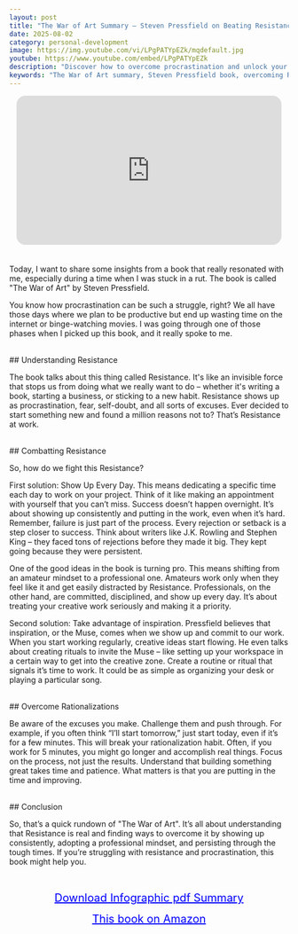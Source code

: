 ```yaml
---
layout: post
title: "The War of Art Summary – Steven Pressfield on Beating Resistance"
date: 2025-08-02
category: personal-development
image: https://img.youtube.com/vi/LPgPATYpEZk/mqdefault.jpg
youtube: https://www.youtube.com/embed/LPgPATYpEZk
description: "Discover how to overcome procrastination and unlock your creative potential with Steven Pressfield’s 'The War of Art.' Learn how to fight Resistance, build discipline, and embrace the mindset of a true professional."
keywords: "The War of Art summary, Steven Pressfield book, overcoming Resistance, creativity discipline, professional mindset, beating procrastination, turn pro, artist productivity"
---
```


<div style="display: flex; justify-content: center; margin-bottom: 20px;">
  <div style="aspect-ratio: 16 / 9; width: 95%; max-width: 700px; position: relative;">
    <iframe 
      src="https://www.youtube.com/embed/LPgPATYpEZk"
      title="The War of Art Summary – Steven Pressfield on Beating Resistance and Creating with Discipline"
      allowfullscreen
      frameborder="0"
      style="position: absolute; inset: 0; width: 100%; height: 100%; border-radius: 16px;">
    </iframe>
  </div>
</div>

<div style="height: 15px;"></div>
<!-- ..................................................................... -->
Today, I want to share some insights from a book that really resonated with me, especially during a time when I was stuck in a rut. The book is called "The War of Art" by Steven Pressfield.


You know how procrastination can be such a struggle, right? We all have those days where we plan to be productive but end up wasting time on the internet or binge-watching movies. I was going through one of those phases when I picked up this book, and it really spoke to me.


<br>
## Understanding Resistance


The book talks about this thing called Resistance. It's like an invisible force that stops us from doing what we really want to do – whether it's writing a book, starting a business, or sticking to a new habit. Resistance shows up as procrastination, fear, self-doubt, and all sorts of excuses. Ever decided to start something new and found a million reasons not to? That’s Resistance at work.



<br>
## Combatting Resistance


So, how do we fight this Resistance?


First solution: Show Up Every Day. This means dedicating a specific time each day to work on your project. Think of it like making an appointment with yourself that you can’t miss. Success doesn’t happen overnight. It’s about showing up consistently and putting in the work, even when it’s hard. Remember, failure is just part of the process. Every rejection or setback is a step closer to success. Think about writers like J.K. Rowling and Stephen King – they faced tons of rejections before they made it big. They kept going because they were persistent.


One of the good ideas in the book is turning pro. This means shifting from an amateur mindset to a professional one. Amateurs work only when they feel like it and get easily distracted by Resistance. Professionals, on the other hand, are committed, disciplined, and show up every day. It’s about treating your creative work seriously and making it a priority.


Second solution: Take advantage of inspiration. Pressfield believes that inspiration, or the Muse, comes when we show up and commit to our work. When you start working regularly, creative ideas start flowing. He even talks about creating rituals to invite the Muse – like setting up your workspace in a certain way to get into the creative zone. Create a routine or ritual that signals it’s time to work. It could be as simple as organizing your desk or playing a particular song.



<br>
## Overcome Rationalizations


Be aware of the excuses you make. Challenge them and push through. For example, if you often think “I’ll start tomorrow,” just start today, even if it’s for a few minutes. This will break your rationalization habit. Often, if you work for 5 minutes, you might go longer and accomplish real things. Focus on the process, not just the results. Understand that building something great takes time and patience. What matters is that you are putting in the time and improving.



<br>
## Conclusion


So, that’s a quick rundown of "The War of Art". It’s all about understanding that Resistance is real and finding ways to overcome it by showing up consistently, adopting a professional mindset, and persisting through the tough times. If you’re struggling with resistance and procrastination, this book might help you.



<br>
<p style="text-align: center;">
  <a href="https://summary.readandgrowwise.com/warofart" target="_blank" style="color: blue; text-decoration: underline; font-size: 20px;">
    Download Infographic pdf Summary
  </a>
</p>
<p style="text-align: center;">
  <a href="https://amzn.to/3WZk8Vx" target="_blank" style="color: blue; text-decoration: underline; font-size: 20px;">
    This book on Amazon
  </a>
</p>
